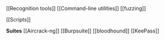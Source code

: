 [[Recognition tools]]
[[Command-line utilities]]
[[fuzzing]]

[[Scripts]]

**Suites**
[[Aircrack-ng]]
[[Burpsuite]]
[[bloodhound]]
[[KeePass]]
